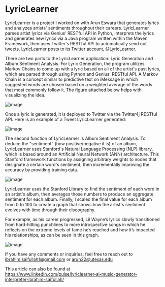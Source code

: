 # LyricLearner
LyricLearner is a project I worked on with Arun Eswara that generates lyrics and analyzes artists' sentiments throughout their careers. LyricLearner parses artist lyrics via Genius' RESTful API in Python, interprets the lyrics and generates new lyrics via a Java program written within the Maven Framework, then uses Twitter's RESTful API to automatically send out tweets. LyricLearner posts to its Twitter account, @LyricLearner. 

There are two parts to the LyricLearner application: Lyric Generation and Album Sentiment Analysis. For Lyric Generation, the program utilizes Markov Chains to come up with a lyric based on all of the artist's past lyrics, which are parsed through using Python and Genius' RESTful API. A Markov Chain is a concept similar to predictive text on iMessage in which suggested words are chosen based on a weighted average of the words that most commonly follow it. The figure attached below helps with visualizing the idea.

![image](https://user-images.githubusercontent.com/76267788/134994907-a8187391-7330-43c0-91da-23a7d17b8712.png)

Once a lyric is generated, it is deployed to Twitter via the Twitter4j RESTful API. Here is an example of a Tweet LyricLearner generated:

![image](https://user-images.githubusercontent.com/76267788/134994937-529d6333-0888-410f-8267-3454bdd483a1.png)

The second function of LyricLearner is Album Sentiment Analysis. To deduce the "sentiment" (how positive/negative it is) of an album, LyricLearner uses Stanford's Natural Language Processing (NLP) library, which is based around an Artificial Neural Network (ANN) architecture. This Stanford framework functions by assigning arbitrary weights to nodes that designate a certain word's sentiment, then incrementally improving the accuracy by providing training data.

![image](https://user-images.githubusercontent.com/76267788/134994950-60786241-78cc-40e1-8091-9cad05e7e26d.png)

LyricLearner uses the Stanford Library to find the sentiment of each word in an artist's album, then averages those numbers to produce an aggregate sentiment for each album. Finally, I scaled the final value for each album from 0 to 100 to create a graph that shows how the artist's sentiment evolves with time through their discography.

For example, as his career progressed, Lil Wayne’s lyrics slowly transitioned from hard-hitting punchlines to more introspective songs in which he reflects on the extreme levels of fame he’s reached and how it’s impacted his relationships, as can be seen in this graph.

![image](https://user-images.githubusercontent.com/76267788/134994967-42248afb-862c-4017-866f-1f31407b896d.png)

If you have any comments or inquiries, feel free to reach out to ibrahim.saifullah1@gmail.com or arun22@utexas.edu

This article can also be found at https://www.linkedin.com/pulse/lyriclearner-ai-music-generator-interpreter-ibrahim-saifullah/
